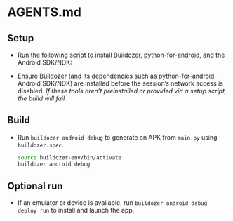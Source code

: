 # AGENTS.md
## Setup
- Run the following script to install Buildozer, python-for-android, and the Android SDK/NDK:

- Ensure Buildozer (and its dependencies such as python-for-android, Android SDK/NDK) are installed before the session’s network access is disabled.
  *If these tools aren’t preinstalled or provided via a setup script, the build will fail.*

## Build
- Run `buildozer android debug` to generate an APK from `main.py` using `buildozer.spec`.
  ```sh
  source buildozer-env/bin/activate
  buildozer android debug
  ```

## Optional run
- If an emulator or device is available, run `buildozer android debug deploy run` to install and launch the app.

